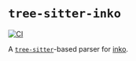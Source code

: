# `tree-sitter-inko`

[![CI](https://github.com/Desdaemon/tree-sitter-inko/actions/workflows/ci.yaml/badge.svg)](https://github.com/Desdaemon/tree-sitter-inko/actions/workflows/ci.yaml)

A [`tree-sitter`]-based parser for [inko].

[`tree-sitter`]: https://github.com/tree-sitter/tree-sitter
[inko]: https://inko-lang.org
